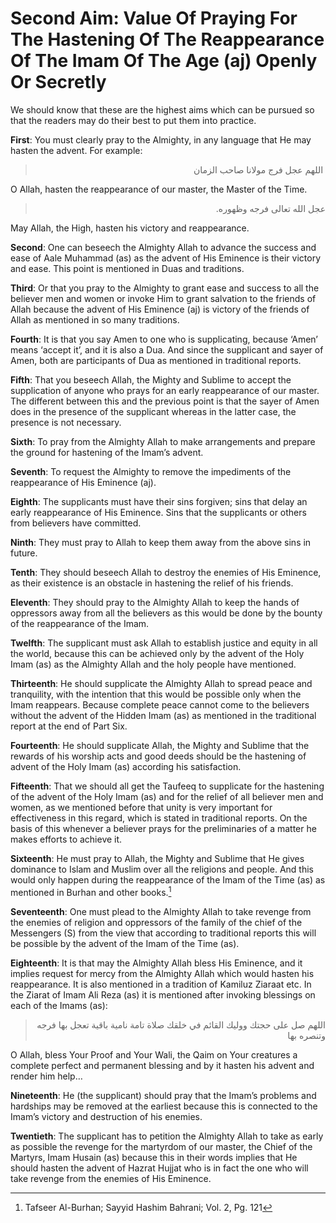 Second Aim: Value Of Praying For The Hastening Of The Reappearance Of The Imam Of The Age (aj) Openly Or Secretly
=================================================================================================================

We should know that these are the highest aims which can be pursued so
that the readers may do their best to put them into practice.

**First**: You must clearly pray to the Almighty, in any language that
He may hasten the advent. For example:

<blockquote dir="rtl">
  <p>
 اللهم عجل فرج مولانا صاحب الزمان 
  </p>
</blockquote>

O Allah, hasten the reappearance of our master, the Master of the Time.

<blockquote dir="rtl">
  <p>
عجل الله تعالى فرجه وظهوره.
  </p>
</blockquote>

May Allah, the High, hasten his victory and reappearance.

**Second**: One can beseech the Almighty Allah to advance the success
and ease of Aale Muhammad (as) as the advent of His Eminence is their
victory and ease. This point is mentioned in Duas and traditions.

**Third**: Or that you pray to the Almighty to grant ease and success to
all the believer men and women or invoke Him to grant salvation to the
friends of Allah because the advent of His Eminence (aj) is victory of
the friends of Allah as mentioned in so many traditions.

**Fourth**: It is that you say Amen to one who is supplicating, because
‘Amen’ means ‘accept it’, and it is also a Dua. And since the supplicant
and sayer of Amen, both are participants of Dua as mentioned in
traditional reports.

**Fifth**: That you beseech Allah, the Mighty and Sublime to accept the
supplication of anyone who prays for an early reappearance of our
master. The different between this and the previous point is that the
sayer of Amen does in the presence of the supplicant whereas in the
latter case, the presence is not necessary.

**Sixth**: To pray from the Almighty Allah to make arrangements and
prepare the ground for hastening of the Imam’s advent.

**Seventh**: To request the Almighty to remove the impediments of the
reappearance of His Eminence (aj).

**Eighth**: The supplicants must have their sins forgiven; sins that
delay an early reappearance of His Eminence. Sins that the supplicants
or others from believers have committed.

**Ninth**: They must pray to Allah to keep them away from the above sins
in future.

**Tenth**: They should beseech Allah to destroy the enemies of His
Eminence, as their existence is an obstacle in hastening the relief of
his friends.

**Eleventh**: They should pray to the Almighty Allah to keep the hands
of oppressors away from all the believers as this would be done by the
bounty of the reappearance of the Imam.

**Twelfth**: The supplicant must ask Allah to establish justice and
equity in all the world, because this can be achieved only by the advent
of the Holy Imam (as) as the Almighty Allah and the holy people have
mentioned.

**Thirteenth**: He should supplicate the Almighty Allah to spread peace
and tranquility, with the intention that this would be possible only
when the Imam reappears. Because complete peace cannot come to the
believers without the advent of the Hidden Imam (as) as mentioned in the
traditional report at the end of Part Six.

**Fourteenth**: He should supplicate Allah, the Mighty and Sublime that
the rewards of his worship acts and good deeds should be the hastening
of advent of the Holy Imam (as) according his satisfaction.

**Fifteenth**: That we should all get the Taufeeq to supplicate for the
hastening of the advent of the Holy Imam (as) and for the relief of all
believer men and women, as we mentioned before that unity is very
important for effectiveness in this regard, which is stated in
traditional reports. On the basis of this whenever a believer prays for
the preliminaries of a matter he makes efforts to achieve it.

**Sixteenth**: He must pray to Allah, the Mighty and Sublime that He
gives dominance to Islam and Muslim over all the religions and people.
And this would only happen during the reappearance of the Imam of the
Time (as) as mentioned in Burhan and other books.[^1]

**Seventeenth**: One must plead to the Almighty Allah to take revenge
from the enemies of religion and oppressors of the family of the chief
of the Messengers (S) from the view that according to traditional
reports this will be possible by the advent of the Imam of the Time
(as).

**Eighteenth**: It is that may the Almighty Allah bless His Eminence,
and it implies request for mercy from the Almighty Allah which would
hasten his reappearance. It is also mentioned in a tradition of Kamiluz
Ziaraat etc. In the Ziarat of Imam Ali Reza (as) it is mentioned after
invoking blessings on each of the Imams (as):

<blockquote dir="rtl">
  <p>
اللهم صل على حجتك ووليك القائم في خلقك صلاة تامة نامية باقية تعجل بها
فرجه وتنصره بها
  </p>
</blockquote>

O Allah, bless Your Proof and Your Wali, the Qaim on Your creatures a
complete perfect and permanent blessing and by it hasten his advent and
render him help…

**Nineteenth**: He (the supplicant) should pray that the Imam’s problems
and hardships may be removed at the earliest because this is connected
to the Imam’s victory and destruction of his enemies.

**Twentieth**: The supplicant has to petition the Almighty Allah to take
as early as possible the revenge for the martyrdom of our master, the
Chief of the Martyrs, Imam Husain (as) because this in their words
implies that He should hasten the advent of Hazrat Hujjat who is in fact
the one who will take revenge from the enemies of His Eminence.

[^1]: Tafseer Al-Burhan; Sayyid Hashim Bahrani; Vol. 2, Pg. 121


